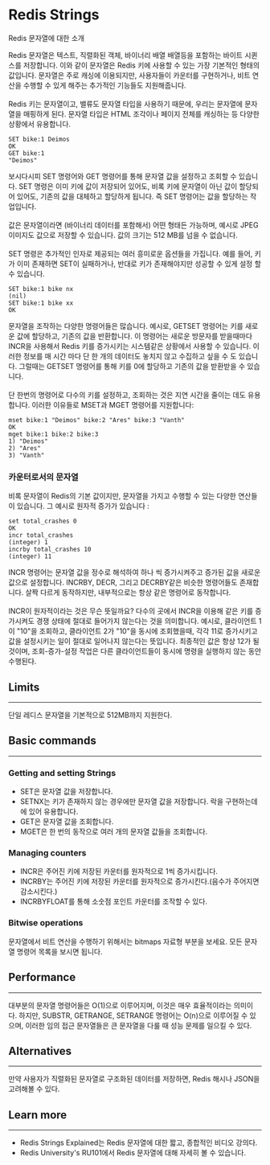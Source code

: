 # Redis Strings
Redis 문자열에 대한 소개

Redis 문자열은 텍스트, 직렬화된 객체, 바이너리 배열 배열등을 포함하는 바이트 시퀸스를
저장합니다. 이와 같이 문자열은 Redis 키에 사용할 수 있는 가장 기본적인 형태의 
값입니다. 문자열은 주로 캐싱에 이용되지만, 사용자들이 카운터를 구현하거나, 
비트 연산을 수행할 수 있게 해주는 추가적인 기능들도 지원해줍니다.
<br><br>
Redis 키는 문자열이고, 밸류도 문자열 타입을 사용하기 때문에, 우리는 문자열에 
문자열을 매핑하게 된다. 문자열 타입은 HTML 조각이나 페이지 전체를 캐싱하는 등 
다양한 상황에서 유용합니다.
```redis
SET bike:1 Deimos
OK
GET bike:1
"Deimos"
```
보시다시피 SET 명령어와 GET 명령어를 통해 문자열 값을 설정하고 조회할 수 있습니다.
SET 명령은 이미 키에 값이 저장되어 있어도, 비록 키에 문자열이 아닌 값이 할당되어 있어도,
기존의 값을 대체하고 할당하게 됩니다. 즉 SET 명령어는 값을 할당하는 작업입니다.
<br><br>
값은 문자열이라면 (바이너리 데이터를 포함해서) 어떤 형태든 가능하며, 예시로 JPEG
이미지도 값으로 저장할 수 있습니다. 값의 크기는 512 MB를 넘을 수 없습니다.
<br><br>
SET 명령은 추가적인 인자로 제공되는 여러 흥미로운 옵션들을 가집니다. 예를 들어,
키가 이미 존재하면 SET이 실패하거나, 반대로 키가 존재해야지만 성공할 수 있게 설정
할 수 있습니다.
```redis
SET bike:1 bike nx
(nil)
SET bike:1 bike xx
OK
```
문자열을 조작하는 다양한 명령어들은 많습니다. 예시로, GETSET 명령어는 키를 새로운
값에 할당하고, 기존의 값을 반환합니다. 이 명령어는 새로운 방문자를 받을때마다 INCR을
사용해서 Redis 키를 증가시키는 시스템같은 상황에서 사용할 수 있습니다. 이러한 정보를
매 시간 마다 단 한 개의 데이터도 놓치지 않고 수집하고 싶을 수 도 있습니다. 그럴때는
GETSET 명령어를 통해 키를 0에 할당하고 기존의 값을 받환받을 수 있습니다.
<br><br>
단 한번의 명령어로 다수의 키를 설정하고, 조회하는 것은 지연 시간을 줄이는 데도 유용합니다.
이러한 이유들로 MSET과 MGET 명령어를 지원합니다:
```redis
mset bike:1 "Deimos" bike:2 "Ares" bike:3 "Vanth"
OK
mget bike:1 bike:2 bike:3
1) "Deimos"
2) "Ares"
3) "Vanth"
```
### 카운터로서의 문자열
비록 문자열이 Redis의 기본 값이지만, 문자열을 가지고 수행할 수 있는 다양한 연산들이
있습니다. 그 예시로 원자적 증가가 있습니다 : 
```redis
set total_crashes 0
OK
incr total_crashes
(integer) 1
incrby total_crashes 10
(integer) 11
```
INCR 명령어는 문자열 값을 정수로 해석하여 하나 씩 증가시켜주고 증가된 값을 새로운
값으로 설정합니다. INCRBY, DECR, 그리고 DECRBY같은 비슷한 명령어들도 존재합니다.
살짝 다르게 동작하지만, 내부적으로는 항상 같은 명령어로 동작합니다. 
<br><br>
INCR이 원자적이라는 것은 무슨 뜻일까요? 다수의 곳에서 INCR을 이용해 같은 키를 증가시켜도
경쟁 상태에 절대로 들어가지 않는다는 것을 의미합니다. 예시로, 클라이언트 1이 "10"을
조회하고, 클라이언트 2가 "10"을 동시에 조회했을때, 각각 11로 증가시키고 값을 설정시키는
일이 절대로 일어나지 않는다는 뜻입니다. 최종적인 값은 항상 12가 될 것이며, 조회-증가-설정
작업은 다른 클라이언트들이 동시에 명령을 실행하지 않는 동안 수행된다.

## Limits
***
단일 레디스 문자열을 기본적으로 512MB까지 지원한다. 

## Basic commands
***

### Getting and setting Strings
- SET은 문자열 값을 저장합니다.
- SETNX는 키가 존재하지 않는 경우에만 문자열 값을 저장합니다. 락을 구현하는데에 있어 유용합니다.
- GET은 문자열 값을 조회합니다.
- MGET은 한 번의 동작으로 여러 개의 문자열 값들을 조회합니다.

### Managing counters
- INCR은 주어진 키에 저장된 카운터를 원자적으로 1씩 증가시킵니다.
- INCRBY는 주어진 키에 저장된 카운터를 원자적으로 증가시킨다.(음수가 주어지면 감소시킨다.)
- INCRBYFLOAT를 통해 소숫점 포인트 카운터를 조작할 수 있다.

### Bitwise operations
문자열에서 비트 연산을 수행하기 위해서는 bitmaps 자료형 부분을 보세요.
모든 문자열 명령어 목록을 보시면 됩니다.

## Performance
***
대부분의 문자열 명령어들은 O(1)으로 이루어지며, 이것은 매우 효율적이라는 의미이다.
하지만, SUBSTR, GETRANGE, SETRANGE 명령어는 O(n)으로 이루어질 수 있으며, 
이러한 임의 접근 문자열들은 큰 문자열을 다룰 때 성능 문제를 일으킬 수 있다.

## Alternatives
***
만약 사용자가 직렬화된 문자열로 구조화된 데이터를 저장하면, Redis 해시나 
JSON을 고려해볼 수 있다.

## Learn more
***
- Redis Strings Explained는 Redis 문자열에 대한 짧고, 종합적인 비디오 강의다.
- Redis University's RU101에서 Redis 문자열에 대해 자세히 볼 수 있습니다.